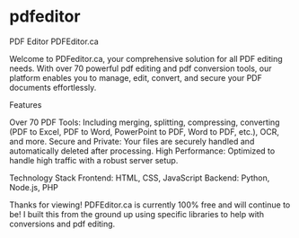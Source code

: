 # pdfeditor
PDF Editor 
PDFEditor.ca

Welcome to PDFeditor.ca, your comprehensive solution for all PDF editing needs. With over 70 powerful pdf editing and pdf conversion tools, our platform enables you to manage, edit, convert, and secure your PDF documents effortlessly. 

Features

Over 70 PDF Tools: Including merging, splitting, compressing, converting (PDF to Excel, PDF to Word, PowerPoint to PDF, Word to PDF, etc.), OCR, and more.
Secure and Private: Your files are securely handled and automatically deleted after processing.
High Performance: Optimized to handle high traffic with a robust server setup.

Technology Stack
Frontend: HTML, CSS, JavaScript
Backend: Python, Node.js, PHP

Thanks for viewing! PDFEditor.ca is currently 100% free and will continue to be! I built this from the ground up using specific libraries to help with conversions and pdf editing.
